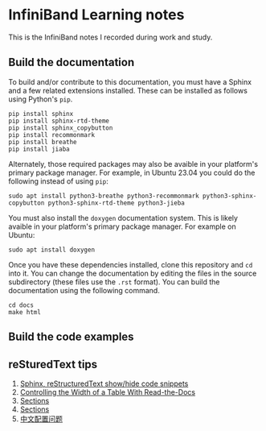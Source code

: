 <!-- TODO: build svg -->

# InfiniBand Learning notes

This is the InfiniBand notes I recorded during work and study.

## Build the documentation

To build and/or contribute to this documentation, you must have a Sphinx and
a few related extensions installed. These can be installed as follows using
Python's `pip`.

```
pip install sphinx
pip install sphinx-rtd-theme
pip install sphinx_copybutton
pip install recommonmark
pip install breathe
pip install jiaba
```

Alternately, those required packages may also be avaible in your
platform's primary package manager. For example, in Ubuntu 23.04 you
could do the following instead of using `pip`:

```
sudo apt install python3-breathe python3-recommonmark python3-sphinx-copybutton python3-sphinx-rtd-theme python3-jieba
```

You must also install the `doxygen` documentation system. This is likely
avaible in your platform's primary package manager. For example on Ubuntu:

```
sudo apt install doxygen
```

Once you have these dependencies installed, clone this
repository and `cd` into it. You can change the documentation
by editing the files in the source subdirectory (these files
use the `.rst` format). You can build the documentation using
the following command.

```
cd docs
make html
```

## Build the code examples


## reSturedText tips

1. [Sphinx, reStructuredText show/hide code snippets](https://stackoverflow.com/questions/2454577/sphinx-restructuredtext-show-hide-code-snippets)
2. [Controlling the Width of a Table With Read-the-Docs](https://knowyourtoolset.com/2018/02/controlling-the-width-of-a-table-with-read-the-docs/)
3. [Sections](https://documatt.com/restructuredtext-reference/element/section.html)
4. [Sections](https://docutils.sourceforge.io/docs/ref/rst/restructuredtext.html#sections)
5. [中文配置问题](https://iridescent.ink/HowToMakeDocs/Basic/Sphinx.html#secchinesesearchproblem)